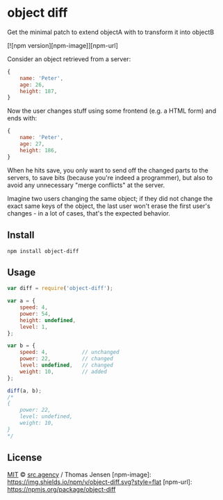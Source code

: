 # object diff

Get the minimal patch to extend objectA with to transform it into objectB

[![npm version][npm-image]][npm-url]

Consider an object retrieved from a server:

```js
{
	name: 'Peter',
	age: 26,
	height: 187,
}
```

Now the user changes stuff using some frontend (e.g. a HTML form) and ends
with:

```js
{
	name: 'Peter',
	age: 27,
	height: 186,
}
```

When he hits save, you only want to send off the changed parts to the servers,
to save bits (because you're indeed a programmer), but also to avoid any
unnecessary "merge conflicts" at the server.

Imagine two users changing the same object; if they did not change the exact
same keys of the object, the last user won't erase the first user's changes -
in a lot of cases, that's the expected behavior.

## Install

```
npm install object-diff
```

## Usage

```js
var diff = require('object-diff');

var a = {
	speed: 4,
	power: 54,
	height: undefined,
	level: 1,
};

var b = {
	speed: 4,			// unchanged
	power: 22,			// changed
	level: undefined,	// changed
	weight: 10,			// added
};

diff(a, b);
/*
{
	power: 22,
	level: undefined,
	weight: 10,
}
*/
```

## License

[MIT](http://opensource.org/licenses/MIT) ©
[src.agency](http://src.agency) / Thomas Jensen
[npm-image]: https://img.shields.io/npm/v/object-diff.svg?style=flat
[npm-url]: https://npmjs.org/package/object-diff
